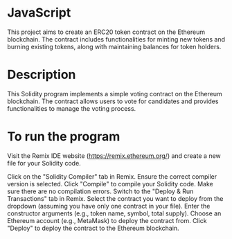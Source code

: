 # JavaScript

This project aims to create an ERC20 token contract on the Ethereum blockchain. The contract includes functionalities for minting new tokens and burning existing tokens, along with maintaining balances for token holders.

# Description

This Solidity program implements a simple voting contract on the Ethereum blockchain. The contract allows users to vote for candidates and provides functionalities to manage the voting process.

# To run the program

Visit the Remix IDE website (https://remix.ethereum.org/) and create a new file for your Solidity code.

Click on the "Solidity Compiler" tab in Remix.
Ensure the correct compiler version is selected.
Click "Compile" to compile your Solidity code. Make sure there are no compilation errors.
Switch to the "Deploy & Run Transactions" tab in Remix.
Select the contract you want to deploy from the dropdown (assuming you have only one contract in your file).
Enter the constructor arguments (e.g., token name, symbol, total supply).
Choose an Ethereum account (e.g., MetaMask) to deploy the contract from.
Click "Deploy" to deploy the contract to the Ethereum blockchain.






